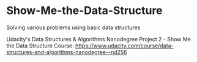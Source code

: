 # Show-Me-the-Data-Structure
Solving various problems using basic data structures 

Udacity's Data Structures & Algorithms Nanodegree Project 2 - Show Me the Data Structure
Course: https://www.udacity.com/course/data-structures-and-algorithms-nanodegree--nd256
